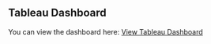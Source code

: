 ## Tableau Dashboard

You can view the dashboard here: [View Tableau Dashboard](https://public.tableau.com/views/Seasonalsalesmap_17339083243600/Dashboard1?:language=en-US&publish=yes&:sid=&:redirect=auth&:display_count=n&:origin=viz_share_link)

